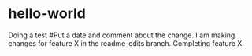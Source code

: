 # hello-world
Doing a test
#Put a date and comment about the change.
I am making changes for feature X in the readme-edits branch.
Completing feature X.
